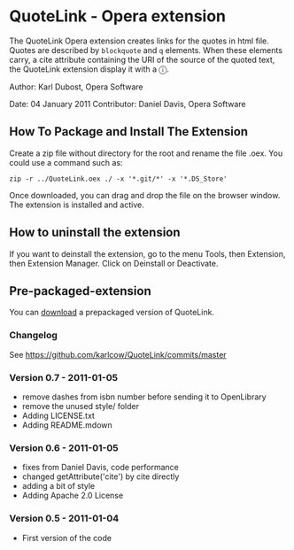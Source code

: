 # QuoteLink - Opera extension

The QuoteLink Opera extension creates links for the quotes in html file. Quotes are described by <code>blockquote</code> and <code>q</code> elements. When these elements carry, a cite attribute containing the URI of the source of the quoted text, the QuoteLink extension display it with a ⓘ.

Author: Karl Dubost, Opera Software

Date: 04 January 2011
Contributor: Daniel Davis, Opera Software

## How To Package and Install The Extension

Create a zip file without directory for the root and rename the file .oex. You could use a command such as:

    zip -r ../QuoteLink.oex ./ -x '*.git/*' -x '*.DS_Store'

Once downloaded, you can drag and drop the file on the browser window. The extension is installed and active.

## How to uninstall the extension

If you want to deinstall the extension, go to the menu Tools, then Extension, then Extension Manager. Click on Deinstall or Deactivate.

## Pre-packaged-extension

You can  [download](https://github.com/karlcow/QuoteLink/downloads) a prepackaged version of QuoteLink.

### Changelog

See https://github.com/karlcow/QuoteLink/commits/master

### Version 0.7 - 2011-01-05
* remove dashes from isbn number before sending it to OpenLibrary
* remove the unused style/ folder
* Adding LICENSE.txt
* Adding README.mdown

### Version 0.6 - 2011-01-05
* fixes from Daniel Davis, code performance
* changed getAttribute('cite') by cite directly
* adding a bit of style
* Adding Apache 2.0 License

### Version 0.5 - 2011-01-04
* First version of the code
